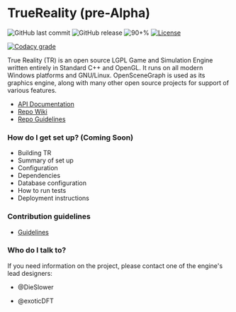 # TrueReality (pre-Alpha)

![GitHub last commit](https://img.shields.io/github/last-commit/acidrainstudios/truereality.svg?style=for-the-badge)
![GitHub release](https://img.shields.io/github/release/acidrainstudios/truereality.svg?style=for-the-badge)
![90+%](https://img.shields.io/github/languages/top/acidrainstudios/truereality.svg?style=for-the-badge&colorB=green)
[![License](https://img.shields.io/github/license/acidrainstudios/truereality.svg?style=for-the-badge)](https://github.com/acidrainstudios/TrueReality/blob/master/LICENSE)


[![Codacy grade](https://img.shields.io/codacy/grade/f645559d5b974bdbaf564608c17a8bad.svg?style=for-the-badge)](https://app.codacy.com/project/acidrainstudiosllc/TrueReality/dashboard)


True Reality (TR) is an open source LGPL Game and Simulation Engine written entirely in Standard C++ and OpenGL. It runs on all modern Windows platforms and GNU/Linux. OpenSceneGraph is used as its graphics engine, along with many other open source projects for support of various features.

* [API Documentation](https://codedocs.xyz/acidrainstudios/TrueReality)
* [Repo Wiki](https://github.com/acidrainstudios/TrueReality/wiki)
* [Repo Guidelines](https://github.com/acidrainstudios/TrueReality/wiki/Repository-Guidelines)

### How do I get set up? (Coming Soon) ###
* Building TR
* Summary of set up
* Configuration
* Dependencies
* Database configuration
* How to run tests
* Deployment instructions

### Contribution guidelines ###
* [Guidelines](https://github.com/acidrainstudios/TrueReality/blob/master/CONTRIBUTING.md)

### Who do I talk to? ###

If you need information on the project, please contact one of the engine's lead designers:
 
* @DieSlower 

* @exoticDFT
